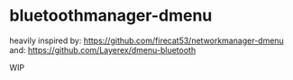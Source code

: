 # bluetoothmanager-dmenu

heavily inspired by: https://github.com/firecat53/networkmanager-dmenu
and: https://github.com/Layerex/dmenu-bluetooth

WIP